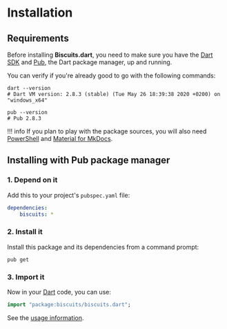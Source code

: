 # Installation

## Requirements
Before installing **Biscuits.dart**, you need to make sure you have the [Dart SDK](https://dart.dev/tools/sdk)
and [Pub](https://dart.dev/tools/pub), the Dart package manager, up and running.

You can verify if you're already good to go with the following commands:

``` shell
dart --version
# Dart VM version: 2.8.3 (stable) (Tue May 26 18:39:38 2020 +0200) on "windows_x64"

pub --version
# Pub 2.8.3
```

!!! info
	If you plan to play with the package sources, you will also need
	[PowerShell](https://docs.microsoft.com/en-us/powershell) and [Material for MkDocs](https://squidfunk.github.io/mkdocs-material).

## Installing with Pub package manager

### 1. Depend on it
Add this to your project's `pubspec.yaml` file:

``` yaml
dependencies:
	biscuits: *
```

### 2. Install it
Install this package and its dependencies from a command prompt:

``` shell
pub get
```

### 3. Import it
Now in your [Dart](https://dart.dev) code, you can use:

``` dart
import "package:biscuits/biscuits.dart";
```

See the [usage information](usage/api.md).
